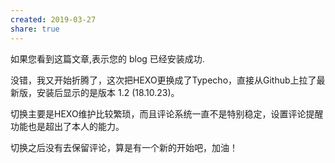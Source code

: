 ```yaml
---
created: 2019-03-27
share: true
---
```

如果您看到这篇文章,表示您的 blog 已经安装成功.

没错，我又开始折腾了，这次把HEXO更换成了Typecho，直接从Github上拉了最新版，安装后显示的是版本 1.2 (18.10.23)。

切换主要是HEXO维护比较繁琐，而且评论系统一直不是特别稳定，设置评论提醒功能也是超出了本人的能力。

切换之后没有去保留评论，算是有一个新的开始吧，加油！